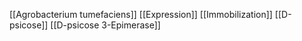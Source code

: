 [[Agrobacterium tumefaciens]]
[[Expression]]
[[Immobilization]]
[[D-psicose]]
[[D-psicose 3-Epimerase]]
